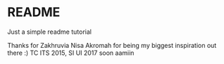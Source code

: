 # README
Just a simple readme tutorial

Thanks for Zakhruvia Nisa Akromah for being my biggest inspiration out there :)
TC ITS 2015, SI UI 2017 soon aamiin
